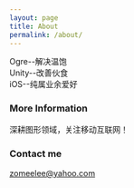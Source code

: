 ```yaml
---
layout: page
title: About
permalink: /about/
---
```


Ogre--解决温饱  
 Unity--改善伙食  
  iOS--纯属业余爱好

### More Information

深耕图形领域，关注移动互联网！

### Contact me

[zomeelee@yahoo.com](mailto:zomeelee@yahoo.com)